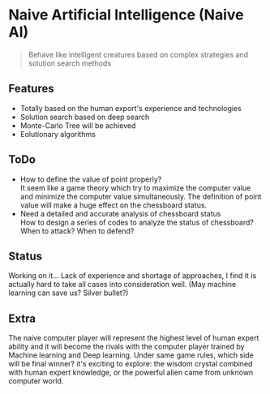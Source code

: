 # Naive Artificial Intelligence (Naive AI)
> Behave like intelligent creatures based on complex strategies and solution search methods

## Features
+ Totally based on the human export's experience and technologies
+ Solution search based on deep search
+ Monte-Carlo Tree will be achieved
+ Eolutionary algorithms

## ToDo
+ How to define the value of point properly?  
    It seem like a game theory which try to maximize the computer value and minimize the computer value simultaneously. The definition of point value will make a huge effect on the chessboard status.
+ Need a detailed and accurate analysis of chessboard status  
    How to design a series of codes to analyze the status of chessboard? When to attack? When to defend?

## Status
Working on it... Lack of experience and shortage of approaches, I find it is actually hard to take all cases into consideration well. (May machine learning can save us? Silver bullet?)

## Extra
The naive computer player will represent the highest level of human expert ability and it will become the rivals with the computer player trained by Machine learning and Deep learning. Under same game rules, which side will be final winner? it's exciting to explore: the wisdom crystal combined with human expert knowledge, or the powerful alien came from unknown computer world.